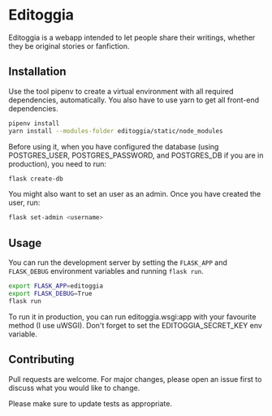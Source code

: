 <!-- README.md --- 
;; 
;; Filename: README.md
;; Author: Louise <louise>
;; Created: Sat May  2 01:12:36 2020 (+0200)
;; Last-Updated: Sat Jul 11 21:10:11 2020 (+0200)
;;           By: Louise <louise>
 -->
# Editoggia

Editoggia is a webapp intended to let people share their writings, whether
they be original stories or fanfiction.

## Installation

Use the tool pipenv to create a virtual environment with all required dependencies,
automatically. You also have to use yarn to get all front-end dependencies.

```bash
pipenv install
yarn install --modules-folder editoggia/static/node_modules
```

Before using it, when you have configured the database (using POSTGRES_USER, 
POSTGRES_PASSWORD, and POSTGRES_DB if you are in production), you need to run:

```bash
flask create-db
```

You might also want to set an user as an admin. Once you have created the user,
run:

```bash
flask set-admin <username>
```

## Usage

You can run the development server by setting the `FLASK_APP` and `FLASK_DEBUG`
environment variables and running `flask run`.

```bash
export FLASK_APP=editoggia
export FLASK_DEBUG=True
flask run
```

To run it in production, you can run editoggia.wsgi:app with your favourite method
(I use uWSGI). Don't forget to set the EDITOGGIA_SECRET_KEY env variable.

## Contributing
Pull requests are welcome. For major changes, please open an issue first to discuss what you would like to change.

Please make sure to update tests as appropriate.
